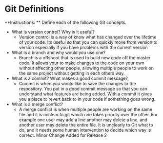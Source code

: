 # Git Definitions

**Instructions: ** Define each of the following Git concepts.

* What is version control?  Why is it useful?
    - Version control is a way of know what has changed over the lifetime of your code.  Its useful so that you can quickly move from version to version especially if you have problems with the current version
* What is a branch and why would you use one?
    - Branch is a offshoot that is used to build new code off the master code.  It allows your to make changes to the code on your own without affecting other people, allowing multiple people to work on the same project without getting in each others way.
* What is a commit? What makes a good commit message?
    - Commit is when you would like to save the changes to the respository.  You put in a good commit message so that you can understand what features are being added.  With a commit it gives you a place to revert back to in your code if something goes wrong.  
* What is a merge conflict?
    - A merge conflict is when multiple people are working on the same file and it is unclear to git which one takes priority over the other.  For example one user may add a line another may delete a line, and another user may delete the entire file.  It is unclearly to Git what to do, and it needs some human intervention to decide which way is correct.
Minor Change Added for Release 2